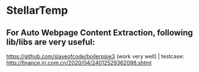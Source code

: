 # StellarTemp

## For Auto Webpage Content Extraction, following lib/libs are very useful:
https://github.com/slaveofcode/boilerpipe3 (work very well) | testcase: http://finance.jrj.com.cn/2020/04/24012529362098.shtml

